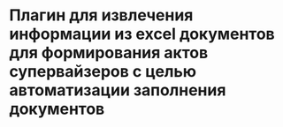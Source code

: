 # Плагин для извлечения информации из excel документов для формирования актов супервайзеров с целью автоматизации заполнения документов


